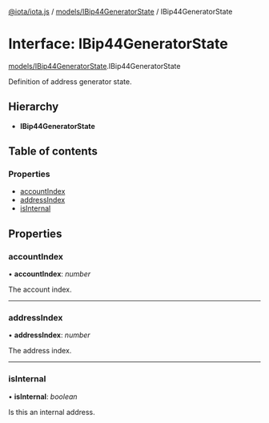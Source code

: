 [@iota/iota.js](../../README.md) / [models/IBip44GeneratorState](../../modules/models_ibip44generatorstate.md) / IBip44GeneratorState

# Interface: IBip44GeneratorState

[models/IBip44GeneratorState](../../modules/models_ibip44generatorstate.md).IBip44GeneratorState

Definition of address generator state.

## Hierarchy

* **IBip44GeneratorState**

## Table of contents

### Properties

- [accountIndex](ibip44generatorstate.ibip44generatorstate.md#accountindex)
- [addressIndex](ibip44generatorstate.ibip44generatorstate.md#addressindex)
- [isInternal](ibip44generatorstate.ibip44generatorstate.md#isinternal)

## Properties

### accountIndex

• **accountIndex**: *number*

The account index.

___

### addressIndex

• **addressIndex**: *number*

The address index.

___

### isInternal

• **isInternal**: *boolean*

Is this an internal address.
